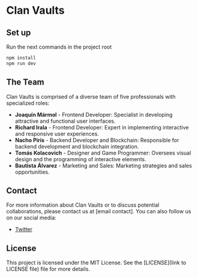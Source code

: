 # Clan Vaults

## Set up

Run the next commands in the project root

```bash
npm install
npm run dev
```

## The Team

Clan Vaults is comprised of a diverse team of five professionals with specialized roles:

- **Joaquín Mármol** - Frontend Developer: Specialist in developing attractive and functional user interfaces.
- **Richard Irala** - Frontend Developer: Expert in implementing interactive and responsive user experiences.
- **Nacho Piris** - Backend Developer and Blockchain: Responsible for backend development and blockchain integration.
- **Tomás Kolacovich** - Designer and Game Programmer: Oversees visual design and the programming of interactive elements.
- **Bautista Álvarez** - Marketing and Sales: Marketing strategies and sales opportunities.

## Contact

For more information about Clan Vaults or to discuss potential collaborations, please contact us at [email contact]. You can also follow us on our social media:

- [Twitter](https://x.com/ClanVaults)

## License

This project is licensed under the MIT License. See the [LICENSE](link to LICENSE file) file for more details.
